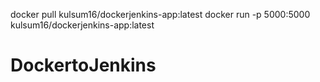 docker pull kulsum16/dockerjenkins-app:latest
docker run -p 5000:5000 kulsum16/dockerjenkins-app:latest
# DockertoJenkins

